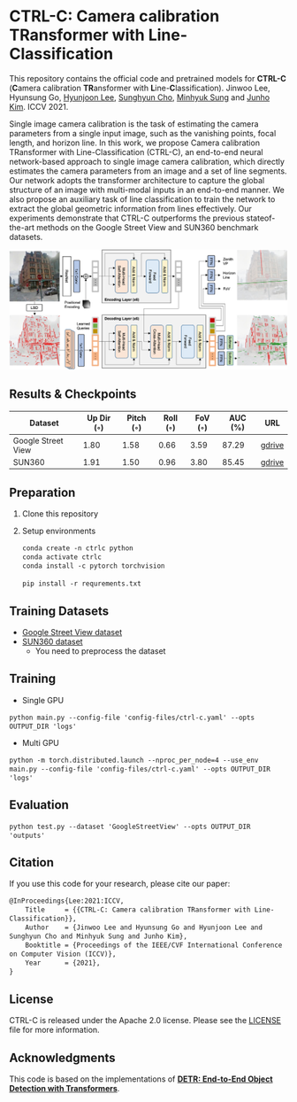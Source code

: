 **CTRL-C**: Camera calibration TRansformer with Line-Classification
========
This repository contains the official code and pretrained models for **CTRL-C** (**C**amera calibration **TR**ansformer with **L**ine-**C**lassification). Jinwoo Lee, Hyunsung Go, [Hyunjoon Lee](https://sites.google.com/site/eldercrow/), [Sunghyun Cho](https://www.scho.pe.kr/), [Minhyuk Sung](https://mhsung.github.io/) and [Junho Kim](https://home1.kookmin.ac.kr/~junho/). ICCV 2021.

Single image camera calibration is the task of estimating the camera parameters from a single input image, such as the vanishing points, focal length, and horizon line. In this work, we propose Camera calibration TRansformer with Line-Classification (CTRL-C), an end-to-end neural network-based approach to single image camera calibration, which directly estimates the camera parameters from an image and a set of line segments. Our network adopts the transformer architecture to capture the global structure of an image with multi-modal inputs in an end-to-end manner. We also propose an auxiliary task of line classification to train the network to extract the global geometric information from lines effectively. Our experiments demonstrate that CTRL-C outperforms the previous stateof-the-art methods on the Google Street View and SUN360 benchmark datasets.

<img src="figs/architecture.png" alt="Model Architecture"/>

## Results & Checkpoints

|Dataset| Up Dir (◦) | Pitch (◦) | Roll (◦) | FoV (◦) | AUC (%) | URL |
| --- | --- | --- | --- | --- | --- | --- |
| Google Street View | 1.80 | 1.58 | 0.66 | 3.59 | 87.29 | [gdrive](https://drive.google.com/file/d/1IqayB2Tk7a6LeTdEuvahX5BJ14q4dgCM/view?usp=sharing) |
| SUN360             | 1.91 | 1.50 | 0.96 | 3.80 | 85.45 | [gdrive](https://drive.google.com/file/d/1FVk9qWk1EJS4OingFadHQa_juxxHNxi4/view?usp=sharing) |

## Preparation

1. Clone this repository

2. Setup environments

   ```
   conda create -n ctrlc python
   conda activate ctrlc
   conda install -c pytorch torchvision
   
   pip install -r requrements.txt
   ```


## Training Datasets

* [Google Street View dataset](https://drive.google.com/file/d/1opDR_j-9y4TY82ZscBb-xYAoMkTocAOp/view?usp=sharing)
* [SUN360 dataset](https://vision.cs.princeton.edu/projects/2012/SUN360/data/)
  * You need to preprocess the dataset

## Training

* Single GPU

```
python main.py --config-file 'config-files/ctrl-c.yaml' --opts OUTPUT_DIR 'logs'
```

* Multi GPU

```
python -m torch.distributed.launch --nproc_per_node=4 --use_env main.py --config-file 'config-files/ctrl-c.yaml' --opts OUTPUT_DIR 'logs'
```

## Evaluation
```
python test.py --dataset 'GoogleStreetView' --opts OUTPUT_DIR 'outputs'
```

## Citation

If you use this code for your research, please cite our paper:
```
@InProceedings{Lee:2021:ICCV,
    Title     = {{CTRL-C: Camera calibration TRansformer with Line-Classification}},
    Author    = {Jinwoo Lee and Hyunsung Go and Hyunjoon Lee and Sunghyun Cho and Minhyuk Sung and Junho Kim},    
    Booktitle = {Proceedings of the IEEE/CVF International Conference on Computer Vision (ICCV)},
    Year      = {2021},
}
```

## License

CTRL-C is released under the Apache 2.0 license. Please see the [LICENSE](https://github.com/jwlee-vcl/CTRL-C/blob/main/LICENSE) file for more information.

## Acknowledgments

This code is based on the implementations of [**DETR: End-to-End Object Detection with Transformers**](https://github.com/facebookresearch/detr). 